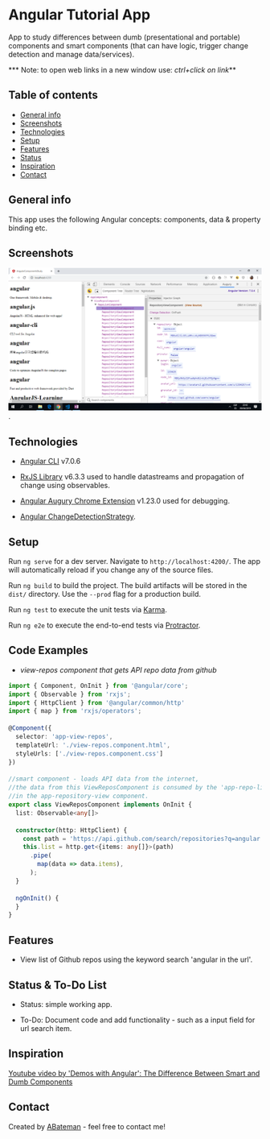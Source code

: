 # Angular Tutorial App

App to study differences between dumb (presentational and portable) components and smart components (that can have logic, trigger change detection and manage data/services).

*** Note: to open web links in a new window use: _ctrl+click on link_**

## Table of contents

* [General info](#general-info)
* [Screenshots](#screenshots)
* [Technologies](#technologies)
* [Setup](#setup)
* [Features](#features)
* [Status](#status)
* [Inspiration](#inspiration)
* [Contact](#contact)

## General info

This app uses the following Angular concepts: components, data & property binding etc.

## Screenshots

![Example screenshot](./img/list-angular-repos.png).

## Technologies

* [Angular CLI](https://github.com/angular/angular-cli) v7.0.6

* [RxJS Library](https://angular.io/guide/rx-library) v6.3.3 used to handle datastreams and propagation of change using observables.

* [Angular Augury Chrome Extension](https://chrome.google.com/webstore/detail/augury/elgalmkoelokbchhkhacckoklkejnhcd) v1.23.0 used for debugging.

* [Angular ChangeDetectionStrategy](https://angular.io/api/core/ChangeDetectionStrategy).

## Setup

Run `ng serve` for a dev server. Navigate to `http://localhost:4200/`. The app will automatically reload if you change any of the source files.

Run `ng build` to build the project. The build artifacts will be stored in the `dist/` directory. Use the `--prod` flag for a production build.

Run `ng test` to execute the unit tests via [Karma](https://karma-runner.github.io).

Run `ng e2e` to execute the end-to-end tests via [Protractor](http://www.protractortest.org/).

## Code Examples

* _view-repos component that gets API repo data from github_

```typescript
import { Component, OnInit } from '@angular/core';
import { Observable } from 'rxjs';
import { HttpClient } from '@angular/common/http'
import { map } from 'rxjs/operators';

@Component({
  selector: 'app-view-repos',
  templateUrl: './view-repos.component.html',
  styleUrls: ['./view-repos.component.css']
})

//smart component - loads API data from the internet,
//the data from this ViewReposComponent is consumed by the 'app-repo-list'
//in the app-repository-view component.
export class ViewReposComponent implements OnInit {
  list: Observable<any[]>

  constructor(http: HttpClient) {
    const path = 'https://api.github.com/search/repositories?q=angular';
    this.list = http.get<{items: any[]}>(path)
      .pipe(
        map(data => data.items),
      );
  }

  ngOnInit() {
  }
}

```

## Features

* View list of Github repos using the keyword search 'angular in the url'.  

## Status & To-Do List

* Status: simple working app.

* To-Do: Document code and add functionality - such as a input field for url search item.

## Inspiration

[Youtube video by 'Demos with Angular': The Difference Between Smart and Dumb Components](https://www.youtube.com/watch?v=r9vhfsnOb9o)

## Contact

Created by [ABateman](https://www.andrewbateman.org) - feel free to contact me!
